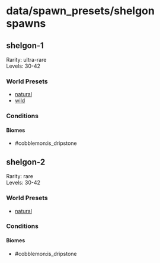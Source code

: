 # data/spawn_presets/shelgon spawns  
  
## shelgon-1  
Rarity: ultra-rare  
Levels: 30-42  
  
### World Presets  
* [natural](/data/world_presets/natural.md)  
* [wild](/data/world_presets/wild.md)  
  
### Conditions  
  
#### Biomes  
  * #cobblemon:is_dripstone
  
  
## shelgon-2  
Rarity: rare  
Levels: 30-42  
  
### World Presets  
* [natural](/data/world_presets/natural.md)  
  
### Conditions  
  
#### Biomes  
  * #cobblemon:is_dripstone
  
